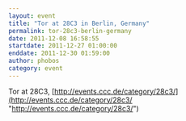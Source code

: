 ```yaml
---
layout: event
title: "Tor at 28C3 in Berlin, Germany"
permalink: tor-28c3-berlin-germany
date: 2011-12-08 16:58:55
startdate: 2011-12-27 01:00:00
enddate: 2011-12-30 01:59:00
author: phobos
category: event
---
```


Tor at 28C3, [http://events.ccc.de/category/28c3/](http://events.ccc.de/category/28c3/ "http://events.ccc.de/category/28c3/")
